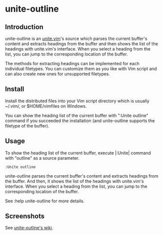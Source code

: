# unite-outline

## Introduction

unite-outline is an [unite.vim](http://github.com/Shougo/unite.vim)'s source
which parses the current buffer's content and extracts headings from the
buffer and then shows the list of the headings with unite.vim's interface.
When you select a heading from the list, you can jump to the corresponding
location of the buffer.

The methods for extracting headings can be implemented for each individual
filetypes. You can customize them as you like with Vim script and can also
create new ones for unsupported filetypes.

## Install

Install the distributed files into your Vim script directory which is usually
~/.vim/, or $HOME/vimfiles on Windows.

You can show the heading list of the current buffer with ":Unite outline"
command if you succeeded the installation (and unite-outline supports the
filetype of the buffer).

## Usage

To show the heading list of the current buffer, execute |:Unite| command with
"outline" as a source parameter.

    :Unite outline

unite-outline parses the current buffer's content and extracts headings from
the buffer. And then, it shows the list of the headings with unite.vim's
interface. When you select a heading from the list, you can jump to the
corresponding location of the buffer.

See :help unite-outline for more details.

## Screenshots

See [unite-outline's wiki](http://github.com/h1mesuke/unite-outline/wiki).

